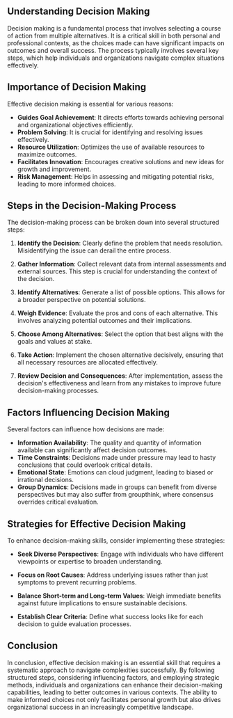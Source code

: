 ## Understanding Decision Making

Decision making is a fundamental process that involves selecting a course of action from multiple alternatives. It is a critical skill in both personal and professional contexts, as the choices made can have significant impacts on outcomes and overall success. The process typically involves several key steps, which help individuals and organizations navigate complex situations effectively.

## Importance of Decision Making

Effective decision making is essential for various reasons:

- **Guides Goal Achievement**: It directs efforts towards achieving personal and organizational objectives efficiently.
- **Problem Solving**: It is crucial for identifying and resolving issues effectively.
- **Resource Utilization**: Optimizes the use of available resources to maximize outcomes.
- **Facilitates Innovation**: Encourages creative solutions and new ideas for growth and improvement.
- **Risk Management**: Helps in assessing and mitigating potential risks, leading to more informed choices.

## Steps in the Decision-Making Process

The decision-making process can be broken down into several structured steps:

1. **Identify the Decision**: Clearly define the problem that needs resolution. Misidentifying the issue can derail the entire process.
   
2. **Gather Information**: Collect relevant data from internal assessments and external sources. This step is crucial for understanding the context of the decision.

3. **Identify Alternatives**: Generate a list of possible options. This allows for a broader perspective on potential solutions.

4. **Weigh Evidence**: Evaluate the pros and cons of each alternative. This involves analyzing potential outcomes and their implications.

5. **Choose Among Alternatives**: Select the option that best aligns with the goals and values at stake.

6. **Take Action**: Implement the chosen alternative decisively, ensuring that all necessary resources are allocated effectively.

7. **Review Decision and Consequences**: After implementation, assess the decision's effectiveness and learn from any mistakes to improve future decision-making processes.

## Factors Influencing Decision Making

Several factors can influence how decisions are made:

- **Information Availability**: The quality and quantity of information available can significantly affect decision outcomes.
- **Time Constraints**: Decisions made under pressure may lead to hasty conclusions that could overlook critical details.
- **Emotional State**: Emotions can cloud judgment, leading to biased or irrational decisions.
- **Group Dynamics**: Decisions made in groups can benefit from diverse perspectives but may also suffer from groupthink, where consensus overrides critical evaluation.

## Strategies for Effective Decision Making

To enhance decision-making skills, consider implementing these strategies:

- **Seek Diverse Perspectives**: Engage with individuals who have different viewpoints or expertise to broaden understanding.
  
- **Focus on Root Causes**: Address underlying issues rather than just symptoms to prevent recurring problems.

- **Balance Short-term and Long-term Values**: Weigh immediate benefits against future implications to ensure sustainable decisions.

- **Establish Clear Criteria**: Define what success looks like for each decision to guide evaluation processes.

## Conclusion

In conclusion, effective decision making is an essential skill that requires a systematic approach to navigate complexities successfully. By following structured steps, considering influencing factors, and employing strategic methods, individuals and organizations can enhance their decision-making capabilities, leading to better outcomes in various contexts. The ability to make informed choices not only facilitates personal growth but also drives organizational success in an increasingly competitive landscape.
